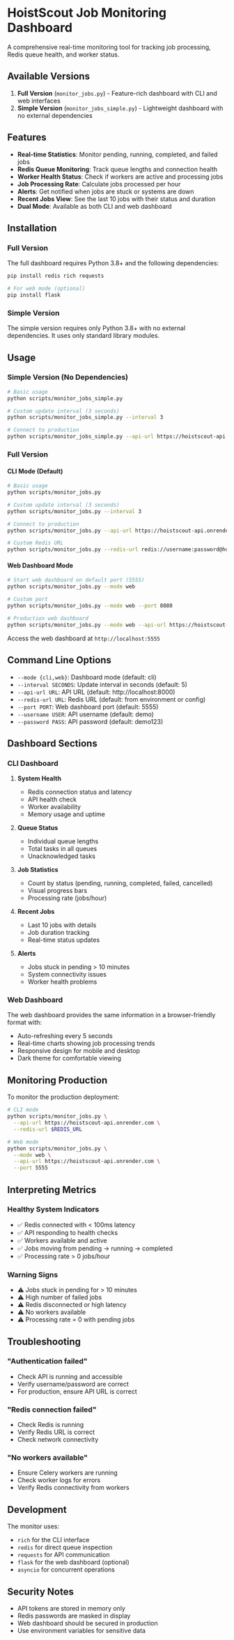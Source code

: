 # HoistScout Job Monitoring Dashboard

A comprehensive real-time monitoring tool for tracking job processing, Redis queue health, and worker status.

## Available Versions

1. **Full Version** (`monitor_jobs.py`) - Feature-rich dashboard with CLI and web interfaces
2. **Simple Version** (`monitor_jobs_simple.py`) - Lightweight dashboard with no external dependencies

## Features

- **Real-time Statistics**: Monitor pending, running, completed, and failed jobs
- **Redis Queue Monitoring**: Track queue lengths and connection health
- **Worker Health Status**: Check if workers are active and processing jobs
- **Job Processing Rate**: Calculate jobs processed per hour
- **Alerts**: Get notified when jobs are stuck or systems are down
- **Recent Jobs View**: See the last 10 jobs with their status and duration
- **Dual Mode**: Available as both CLI and web dashboard

## Installation

### Full Version

The full dashboard requires Python 3.8+ and the following dependencies:

```bash
pip install redis rich requests

# For web mode (optional)
pip install flask
```

### Simple Version

The simple version requires only Python 3.8+ with no external dependencies. It uses only standard library modules.

## Usage

### Simple Version (No Dependencies)

```bash
# Basic usage
python scripts/monitor_jobs_simple.py

# Custom update interval (3 seconds)
python scripts/monitor_jobs_simple.py --interval 3

# Connect to production
python scripts/monitor_jobs_simple.py --api-url https://hoistscout-api.onrender.com
```

### Full Version

#### CLI Mode (Default)

```bash
# Basic usage
python scripts/monitor_jobs.py

# Custom update interval (3 seconds)
python scripts/monitor_jobs.py --interval 3

# Connect to production
python scripts/monitor_jobs.py --api-url https://hoistscout-api.onrender.com

# Custom Redis URL
python scripts/monitor_jobs.py --redis-url redis://username:password@host:port
```

#### Web Dashboard Mode

```bash
# Start web dashboard on default port (5555)
python scripts/monitor_jobs.py --mode web

# Custom port
python scripts/monitor_jobs.py --mode web --port 8080

# Production web dashboard
python scripts/monitor_jobs.py --mode web --api-url https://hoistscout-api.onrender.com
```

Access the web dashboard at `http://localhost:5555`

## Command Line Options

- `--mode {cli,web}`: Dashboard mode (default: cli)
- `--interval SECONDS`: Update interval in seconds (default: 5)
- `--api-url URL`: API URL (default: http://localhost:8000)
- `--redis-url URL`: Redis URL (default: from environment or config)
- `--port PORT`: Web dashboard port (default: 5555)
- `--username USER`: API username (default: demo)
- `--password PASS`: API password (default: demo123)

## Dashboard Sections

### CLI Dashboard

1. **System Health**
   - Redis connection status and latency
   - API health check
   - Worker availability
   - Memory usage and uptime

2. **Queue Status**
   - Individual queue lengths
   - Total tasks in all queues
   - Unacknowledged tasks

3. **Job Statistics**
   - Count by status (pending, running, completed, failed, cancelled)
   - Visual progress bars
   - Processing rate (jobs/hour)

4. **Recent Jobs**
   - Last 10 jobs with details
   - Job duration tracking
   - Real-time status updates

5. **Alerts**
   - Jobs stuck in pending > 10 minutes
   - System connectivity issues
   - Worker health problems

### Web Dashboard

The web dashboard provides the same information in a browser-friendly format with:
- Auto-refreshing every 5 seconds
- Real-time charts showing job processing trends
- Responsive design for mobile and desktop
- Dark theme for comfortable viewing

## Monitoring Production

To monitor the production deployment:

```bash
# CLI mode
python scripts/monitor_jobs.py \
  --api-url https://hoistscout-api.onrender.com \
  --redis-url $REDIS_URL

# Web mode
python scripts/monitor_jobs.py \
  --mode web \
  --api-url https://hoistscout-api.onrender.com \
  --port 5555
```

## Interpreting Metrics

### Healthy System Indicators
- ✅ Redis connected with < 100ms latency
- ✅ API responding to health checks
- ✅ Workers available and active
- ✅ Jobs moving from pending → running → completed
- ✅ Processing rate > 0 jobs/hour

### Warning Signs
- ⚠️ Jobs stuck in pending for > 10 minutes
- ⚠️ High number of failed jobs
- ⚠️ Redis disconnected or high latency
- ⚠️ No workers available
- ⚠️ Processing rate = 0 with pending jobs

## Troubleshooting

### "Authentication failed"
- Check API is running and accessible
- Verify username/password are correct
- For production, ensure API URL is correct

### "Redis connection failed"
- Check Redis is running
- Verify Redis URL is correct
- Check network connectivity

### "No workers available"
- Ensure Celery workers are running
- Check worker logs for errors
- Verify Redis connectivity from workers

## Development

The monitor uses:
- `rich` for the CLI interface
- `redis` for direct queue inspection
- `requests` for API communication
- `flask` for the web dashboard (optional)
- `asyncio` for concurrent operations

## Security Notes

- API tokens are stored in memory only
- Redis passwords are masked in display
- Web dashboard should be secured in production
- Use environment variables for sensitive data